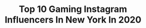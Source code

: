 ---
title: Top 10 Gaming Instagram Influencers In New York In 2020
description: >-
  Find top gaming Instagram influencers in New York in 2020. Most popular hashtags: #gaming #marvel #cosplay #videogames.
platform: Instagram
profiles:
  - username: "ivigneshrajendran"
    fullname: >-
      VIGNESH RAJENDRAN 🎭
    location: "United States"
    followers: 16326
    engagement: 184
    commentsToLikes: 0.030209
    avatar: "https://scontent-ams4-1.cdninstagram.com/v/t51.2885-19/s320x320/82216594_547112389348718_7680528730824900608_n.jpg?_nc_ht=scontent-ams4-1.cdninstagram.com&_nc_ohc=pWLhrTN3VUkAX-D96aK&oh=84757eb74b445e3a9c763e85f0cb1359&oe=5EA66339"
    verified: false
    hashtags: "#njtransportation, #instagood, #travelblogger, #landscape"
  - username: "emmaskies"
    fullname: >-
      Emma | Cosplayer | Streamer
    location: "United States"
    followers: 10799
    engagement: 500
    commentsToLikes: 0.033719
    avatar: "https://scontent-ams4-1.cdninstagram.com/v/t51.2885-19/s320x320/14482299_338426983157794_4795670082241953792_a.jpg?_nc_ht=scontent-ams4-1.cdninstagram.com&_nc_ohc=U7tFx-nti5MAX8rMMfr&oh=591c0323e7af88288860a911c6b31c3c&oe=5EB2FF28"
    verified: false
    hashtags: "#sactown, #kimpossible, #cosplaygirl, #diy"
  - username: "gamingbeacon"
    fullname: >-
      𝐒𝐂𝐎𝐓𝐓
    location: "United States"
    followers: 19768
    engagement: 372
    commentsToLikes: 0.065485
    avatar: "https://scontent-lhr8-1.cdninstagram.com/v/t51.2885-19/s320x320/90701896_231450048028120_5161839254229221376_n.jpg?_nc_ht=scontent-lhr8-1.cdninstagram.com&_nc_ohc=69raI92IxycAX-9axrs&oh=ffccbe836d747845ddffcc936c35ea7e&oe=5EBB32A8"
    verified: false
    hashtags: "#ps4gamer, #xboxonexenhanced, #lightsaber, #cyberpunk"
  - username: "dgdxofficial"
    fullname: >-
      “DGDX” D.M. Galloway
    location: "United States"
    followers: 12415
    engagement: 1709
    commentsToLikes: 0.024882
    avatar: "https://scontent-lhr8-1.cdninstagram.com/v/t51.2885-19/s320x320/42398693_181582289404981_1813555433999171584_n.jpg?_nc_ht=scontent-lhr8-1.cdninstagram.com&_nc_ohc=4CAyUCX_DbAAX8CKqlY&oh=5b92e58244ea32552b847a7b57204675&oe=5EB93340"
    verified: false
    hashtags: "#marvel, #creative, #bettywhite, #videogames"
  - username: "vi_keeland"
    fullname: >-
      Vi Keeland
    location: "United States"
    followers: 42886
    engagement: 531
    commentsToLikes: 0.058889
    avatar: "https://scontent-ams4-1.cdninstagram.com/v/t51.2885-19/s320x320/21576523_675212462667561_2471583619617914880_n.jpg?_nc_ht=scontent-ams4-1.cdninstagram.com&_nc_ohc=2hnJkuwv_PcAX95qVJq&oh=3f78b46af38f719117a4739a90cc4b7a&oe=5EB3EE1A"
    verified: false
    hashtags: "#comingsoon, #bookstagram, #signedpaperbackgiveaway, #penelopewardauthor"
  - username: "mrleozombie"
    fullname: >-
      Leo Camacho
    location: "United States"
    followers: 122985
    engagement: 451
    commentsToLikes: 0.017029
    avatar: "https://scontent-lhr8-1.cdninstagram.com/v/t51.2885-19/s320x320/67817578_358119051739487_8483834120806334464_n.jpg?_nc_ht=scontent-lhr8-1.cdninstagram.com&_nc_ohc=YVr5PsP7b-kAX-jtaPP&oh=0a1754651ffbc48831cba0ef4c1c60ee&oe=5EB9A69B"
    verified: true
    hashtags: "#spidersona, #silphco, #finalfantasy7, #materia"
  - username: "cesdtalent"
    fullname: >-
      CESD Talent Agency
    location: "United States"
    followers: 54258
    engagement: 84
    commentsToLikes: 0.024021
    avatar: "https://scontent-ams4-1.cdninstagram.com/v/t51.2885-19/s320x320/11261321_445020605680108_649526696_a.jpg?_nc_ht=scontent-ams4-1.cdninstagram.com&_nc_ohc=sPKD8MDh_8sAX98SSoH&oh=6724a1a4f5e81773e25002300ddb17e5&oe=5EB9FC7D"
    verified: false
    hashtags: "#netflix, #arrow, #tribecafilmfestival, #fridaynight"
  - username: "fashiondilettante"
    fullname: >-
      Jen Cohn
    location: "United States"
    followers: 29757
    engagement: 278
    commentsToLikes: 0.016420
    avatar: "https://scontent-dus1-1.cdninstagram.com/v/t51.2885-19/s320x320/44575998_753368018334812_3734210889750937600_n.jpg?_nc_ht=scontent-dus1-1.cdninstagram.com&oh=4ff03d31446184828c08870782c9c8ef&oe=5E6D3F40"
    verified: false
    hashtags: "#workinthepole, #firstday, #sleepwell, #sonyalpha"
  - username: "mj_and_spidey"
    fullname: >-
      💋 MJ and Spidey 🕸
    location: "United States"
    followers: 14172
    engagement: 1313
    commentsToLikes: 0.051881
    avatar: "https://instagram.fpen1-1.fna.fbcdn.net/v/t51.2885-19/s320x320/44260666_454586231735849_4183847833398411264_n.jpg?_nc_ht=instagram.fpen1-1.fna.fbcdn.net&_nc_ohc=ecFPiyI46BkAX_5gcGa&oh=c9aa9201fa4059043250e43bd10531c6&oe=5EA49BBD"
    verified: false
    hashtags: "#spiderman, #strangedays, #jamietyndall, #spidermancosplay"
  - username: "shannonmaer"
    fullname: >-
      Shannon Maer - Artist
    location: "United States"
    followers: 12945
    engagement: 891
    commentsToLikes: 0.018347
    avatar: "https://scontent-lhr8-1.cdninstagram.com/v/t51.2885-19/s320x320/10349811_1743474635885274_609996428_a.jpg?_nc_ht=scontent-lhr8-1.cdninstagram.com&_nc_ohc=_TbYN7nxM7cAX8YQkA3&oh=c1261761e14a716c8acea84a740b71c3&oe=5EBBC0F8"
    verified: false
    hashtags: "#comics, #gamora, #retailervariant, #niobe"
---